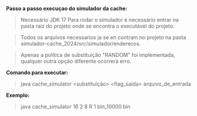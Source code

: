 **Passo a passo execuçao do simulador da cache:**

> Necessário JDK 17
> Para rodar o simulador é necessário entrar na pasta raiz do projeto onde se encontra o executável do projeto.

> Todos os arquivos necessarios ja se en contram no projeto na pasta simulador-cache_2024/src/simulador/enderecos. 

> Apenas a política de substituição "RANDOM" foi implementada, qualquer outra opção diferente ocorrerá erro.

**Comando para executar:**

> java cache_simulator <nsets> <bsize> <assoc> <substituição> <flag_saida> arquivo_de_entrada

**Exemplo:**

> java cache_simulator 16 2 8 R 1 bin_10000.bin
